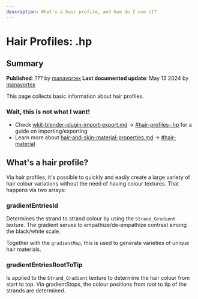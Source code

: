 ```yaml
---
description: What's a hair profile, and how do I use it?
---
```


# Hair Profiles: .hp

## Summary

**Published**: ??? by [manavortex](https://app.gitbook.com/u/NfZBoxGegfUqB33J9HXuCs6PVaC3 "mention")        **Last documented update**: May 13 2024 by [manavortex](https://app.gitbook.com/u/NfZBoxGegfUqB33J9HXuCs6PVaC3 "mention")

This page collects basic information about hair profiles.&#x20;

### Wait, this is not what I want!

* Check [wkit-blender-plugin-import-export.md](../../../modding-tools/wolvenkit-blender-io-suite/wkit-blender-plugin-import-export.md "mention") -> [#hair-profiles-.hp](../../../modding-tools/wolvenkit-blender-io-suite/wkit-blender-plugin-import-export.md#hair-profiles-.hp "mention") for a guide on importing/exporting
* Learn more about [hair-and-skin-material-properties.md](../../../materials/configuring-materials/hair-and-skin-material-properties.md "mention") -> [#hair-material](../../../materials/configuring-materials/hair-and-skin-material-properties.md#hair-material "mention")

## What's a hair profile?

Via hair profiles, it's possible to quickly and easily create a large variety of hair colour variations without the need of having colour textures. That happens via two arrays:

### gradientEntriesId

Determines the strand to strand colour by using the `Strand_Gradient` texture. The gradient serves to empathize/de-empathize contrast among the black/white scale.&#x20;

Together with the `gradientMap`, this is used to generate varieties of unique hair materials.

### gradientEntriesRootToTip

Is applied to the `Strand_Gradient`  texture to determine the hair colour from start to top. Via gradientStops, the colour positions from root to tip of the strands are determined.
